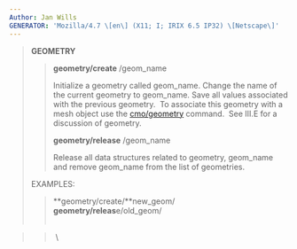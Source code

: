 ```yaml
---
Author: Jan Wills
GENERATOR: 'Mozilla/4.7 \[en\] (X11; I; IRIX 6.5 IP32) \[Netscape\]'
---
```


> **GEOMETRY**
>
> > **geometry/create** /geom\_name
> >
> > Initialize a geometry called geom\_name. Change the name of the
> > current geometry to geom\_name. Save all values associated with the
> > previous geometry.  To associate this geometry with a mesh object
> > use the [cmo/geometry](cmo/cmo_geom.html) command.  See III.E for a
> > discussion of geometry.
> >
> > **geometry/release** /geom\_name
> >
> > Release all data structures related to geometry, geom\_name and
> > remove geom\_name from the list of geometries.
>
> EXAMPLES:
>
> > **geometry/create/**new\_geom/\
> > **geometry/releas**e/old\_geom/\
> >  

> >  \
> >
